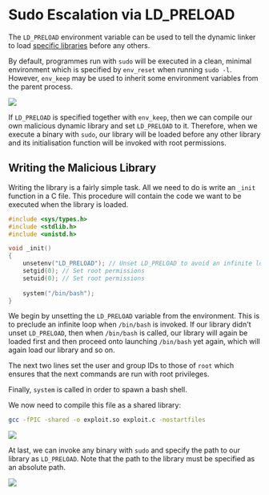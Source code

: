 # Sudo Escalation via LD\_PRELOAD

The `LD_PRELOAD` environment variable can be used to tell the dynamic linker to load [specific libraries](../../../reverse-engineering/binary-formats/index/dynamic-linking.md) before any others.

By default, programmes run with `sudo` will be executed in a clean, minimal environment which is specified by `env_reset` when running `sudo -l`. However, `env_keep` may be used to inherit some environment variables from the parent process.

![](<../../../Post Exploitation/Privilege Escalation/Linux/Resources/Images/Sudo Escalation via LD\_PRELOAD/Sudo -l LD\_PRELOAD.png>)

If `LD_PRELOAD` is specified together with `env_keep`, then we can compile our own malicious dynamic library and set `LD_PRELOAD` to it. Therefore, when we execute a binary with `sudo`, our library will be loaded before any other library and its initialisation function will be invoked with root permissions.

## Writing the Malicious Library

Writing the library is a fairly simple task. All we need to do is write an `_init` function in a C file. This procedure will contain the code we want to be executed when the library is loaded.

```cpp
#include <sys/types.h>
#include <stdlib.h>
#include <unistd.h>

void _init()
{
	unsetenv("LD_PRELOAD"); // Unset LD_PRELOAD to avoid an infinite loop
	setgid(0); // Set root permissions
	setuid(0); // Set root permissions
	
	system("/bin/bash");
}

```

We begin by unsetting the `LD_PRELOAD` variable from the environment. This is to preclude an infinite loop when `/bin/bash` is invoked. If our library didn't unset `LD_PRELOAD`, then when `/bin/bash` is called, our library will again be loaded first and then proceed onto launching `/bin/bash` yet again, which will again load our library and so on.

The next two lines set the user and group IDs to those of `root` which ensures that the next commands are run with root privileges.

Finally, `system` is called in order to spawn a bash shell.

We now need to compile this file as a shared library:

```bash
gcc -fPIC -shared -o exploit.so exploit.c -nostartfiles
```

![](<../../../Post Exploitation/Privilege Escalation/Linux/Resources/Images/Sudo Escalation via LD\_PRELOAD/GCC Compile Library.png>)

At last, we can invoke any binary with `sudo` and specify the path to our library as `LD_PRELOAD`. Note that the path to the library must be specified as an absolute path.

![](<../../../Post Exploitation/Privilege Escalation/Linux/Resources/Images/Sudo Escalation via LD\_PRELOAD/Preload Library.png>)
